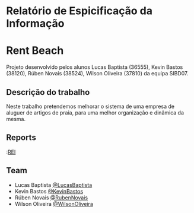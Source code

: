 # Relatório de Espicificação da Informação

# Rent Beach

Projeto desenvolvido pelos alunos Lucas Baptista (36555), Kevin Bastos (38120), Rúben Novais (38524), Wilson Oliveira (37810) da equipa SIBD07.

## Descrição do trabalho

Neste trabalho pretendemos melhorar o sistema de uma empresa de aluguer de artigos de praia, para uma melhor organização e dinâmica da mesma.


## Reports

:[REI](doc/rei/README.md)

## Team
* Lucas Baptista [@LucasBaptista](https://github.com/marcoamarooliveira)
* Kevin Bastos [@KevinBastos](https://github.com/kevinbastos07)
* Rúben Novais [@RubenNovais](https://github.com/marcoamarooliveira)
* Wilson Oliveira [@WilsonOliveira](https://github.com/marcoamarooliveira)
